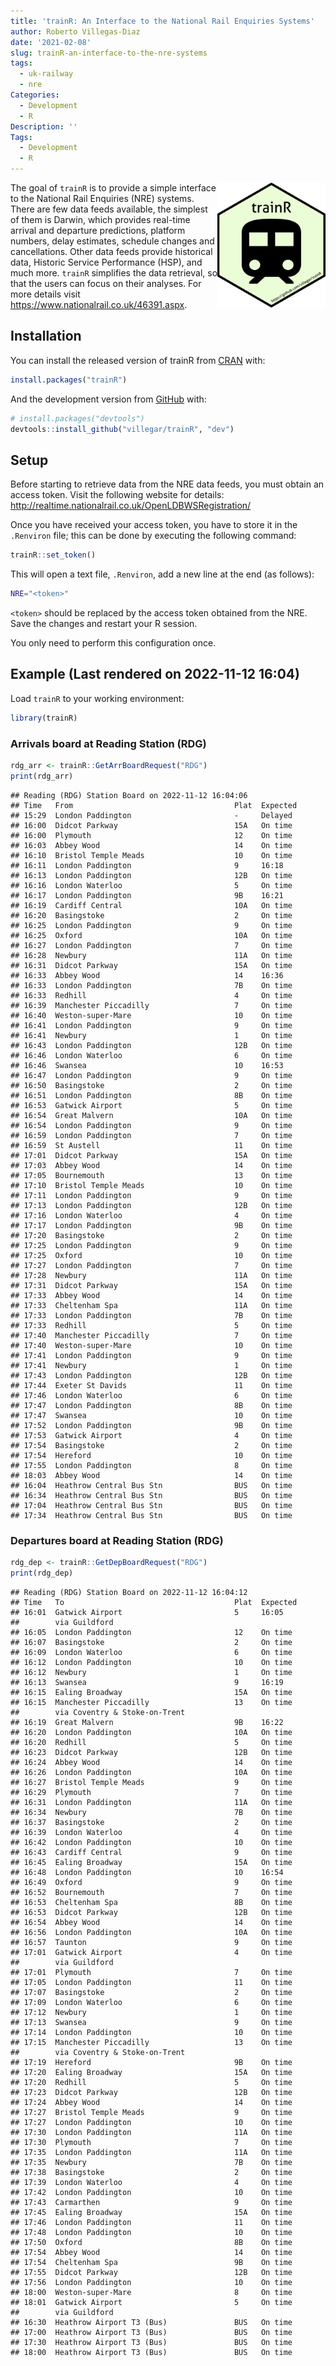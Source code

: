 ```yaml
---
title: 'trainR: An Interface to the National Rail Enquiries Systems'
author: Roberto Villegas-Diaz
date: '2021-02-08'
slug: trainR-an-interface-to-the-nre-systems
tags:
  - uk-railway
  - nre
Categories:
  - Development
  - R
Description: ''
Tags:
  - Development
  - R
---
```


<img src="https://raw.githubusercontent.com/villegar/trainR/main/inst/images/logo.png" alt="logo" align="right" height=200px/>

The goal of `trainR` is to provide a simple interface to the 
National Rail Enquiries (NRE) systems. There are few data feeds 
available, the simplest of them is Darwin, which provides real-time 
arrival and departure predictions, platform numbers, delay estimates, 
schedule changes and cancellations. Other data feeds provide historical 
data, Historic Service Performance (HSP), and much more. `trainR` 
simplifies the data retrieval, so that the users can focus on their 
analyses. For more details visit 
https://www.nationalrail.co.uk/46391.aspx.

## Installation

You can install the released version of trainR from [CRAN](https://CRAN.R-project.org) with:

``` r
install.packages("trainR")
```

And the development version from [GitHub](https://github.com/) with:

``` r
# install.packages("devtools")
devtools::install_github("villegar/trainR", "dev")
```

## Setup
Before starting to retrieve data from the NRE data feeds, you must obtain an access token. 
Visit the following website for details: http://realtime.nationalrail.co.uk/OpenLDBWSRegistration/

Once you have received your access token, you have to store it in the `.Renviron` file; this can be 
done by executing the following command:


```r
trainR::set_token()
```

This will open a text file, `.Renviron`, add a new line at the end (as follows):

```bash
NRE="<token>"
```

`<token>` should be replaced by the access token obtained from the NRE. Save the changes and restart 
your R session.

You only need to perform this configuration once.

## Example (Last rendered on 2022-11-12 16:04)

Load `trainR` to your working environment:

```r
library(trainR)
```

### Arrivals board at Reading Station (RDG)


```r
rdg_arr <- trainR::GetArrBoardRequest("RDG")
print(rdg_arr)
```

```
## Reading (RDG) Station Board on 2022-11-12 16:04:06
## Time   From                                    Plat  Expected
## 15:29  London Paddington                       -     Delayed
## 16:00  Didcot Parkway                          15A   On time
## 16:00  Plymouth                                12    On time
## 16:03  Abbey Wood                              14    On time
## 16:10  Bristol Temple Meads                    10    On time
## 16:11  London Paddington                       9     16:18
## 16:13  London Paddington                       12B   On time
## 16:16  London Waterloo                         5     On time
## 16:17  London Paddington                       9B    16:21
## 16:19  Cardiff Central                         10A   On time
## 16:20  Basingstoke                             2     On time
## 16:25  London Paddington                       9     On time
## 16:25  Oxford                                  10A   On time
## 16:27  London Paddington                       7     On time
## 16:28  Newbury                                 11A   On time
## 16:31  Didcot Parkway                          15A   On time
## 16:33  Abbey Wood                              14    16:36
## 16:33  London Paddington                       7B    On time
## 16:33  Redhill                                 4     On time
## 16:39  Manchester Piccadilly                   7     On time
## 16:40  Weston-super-Mare                       10    On time
## 16:41  London Paddington                       9     On time
## 16:41  Newbury                                 1     On time
## 16:43  London Paddington                       12B   On time
## 16:46  London Waterloo                         6     On time
## 16:46  Swansea                                 10    16:53
## 16:47  London Paddington                       9     On time
## 16:50  Basingstoke                             2     On time
## 16:51  London Paddington                       8B    On time
## 16:53  Gatwick Airport                         5     On time
## 16:54  Great Malvern                           10A   On time
## 16:54  London Paddington                       9     On time
## 16:59  London Paddington                       7     On time
## 16:59  St Austell                              11    On time
## 17:01  Didcot Parkway                          15A   On time
## 17:03  Abbey Wood                              14    On time
## 17:05  Bournemouth                             13    On time
## 17:10  Bristol Temple Meads                    10    On time
## 17:11  London Paddington                       9     On time
## 17:13  London Paddington                       12B   On time
## 17:16  London Waterloo                         4     On time
## 17:17  London Paddington                       9B    On time
## 17:20  Basingstoke                             2     On time
## 17:25  London Paddington                       9     On time
## 17:25  Oxford                                  10    On time
## 17:27  London Paddington                       7     On time
## 17:28  Newbury                                 11A   On time
## 17:31  Didcot Parkway                          15A   On time
## 17:33  Abbey Wood                              14    On time
## 17:33  Cheltenham Spa                          11A   On time
## 17:33  London Paddington                       7B    On time
## 17:33  Redhill                                 5     On time
## 17:40  Manchester Piccadilly                   7     On time
## 17:40  Weston-super-Mare                       10    On time
## 17:41  London Paddington                       9     On time
## 17:41  Newbury                                 1     On time
## 17:43  London Paddington                       12B   On time
## 17:44  Exeter St Davids                        11    On time
## 17:46  London Waterloo                         6     On time
## 17:47  London Paddington                       8B    On time
## 17:47  Swansea                                 10    On time
## 17:52  London Paddington                       9B    On time
## 17:53  Gatwick Airport                         4     On time
## 17:54  Basingstoke                             2     On time
## 17:54  Hereford                                10    On time
## 17:55  London Paddington                       8     On time
## 18:03  Abbey Wood                              14    On time
## 16:04  Heathrow Central Bus Stn                BUS   On time
## 16:34  Heathrow Central Bus Stn                BUS   On time
## 17:04  Heathrow Central Bus Stn                BUS   On time
## 17:34  Heathrow Central Bus Stn                BUS   On time
```

### Departures board at Reading Station (RDG)


```r
rdg_dep <- trainR::GetDepBoardRequest("RDG")
print(rdg_dep)
```

```
## Reading (RDG) Station Board on 2022-11-12 16:04:12
## Time   To                                      Plat  Expected
## 16:01  Gatwick Airport                         5     16:05
##        via Guildford                           
## 16:05  London Paddington                       12    On time
## 16:07  Basingstoke                             2     On time
## 16:09  London Waterloo                         6     On time
## 16:12  London Paddington                       10    On time
## 16:12  Newbury                                 1     On time
## 16:13  Swansea                                 9     16:19
## 16:15  Ealing Broadway                         15A   On time
## 16:15  Manchester Piccadilly                   13    On time
##        via Coventry & Stoke-on-Trent           
## 16:19  Great Malvern                           9B    16:22
## 16:20  London Paddington                       10A   On time
## 16:20  Redhill                                 5     On time
## 16:23  Didcot Parkway                          12B   On time
## 16:24  Abbey Wood                              14    On time
## 16:26  London Paddington                       10A   On time
## 16:27  Bristol Temple Meads                    9     On time
## 16:29  Plymouth                                7     On time
## 16:31  London Paddington                       11A   On time
## 16:34  Newbury                                 7B    On time
## 16:37  Basingstoke                             2     On time
## 16:39  London Waterloo                         4     On time
## 16:42  London Paddington                       10    On time
## 16:43  Cardiff Central                         9     On time
## 16:45  Ealing Broadway                         15A   On time
## 16:48  London Paddington                       10    16:54
## 16:49  Oxford                                  9     On time
## 16:52  Bournemouth                             7     On time
## 16:53  Cheltenham Spa                          8B    On time
## 16:53  Didcot Parkway                          12B   On time
## 16:54  Abbey Wood                              14    On time
## 16:56  London Paddington                       10A   On time
## 16:57  Taunton                                 9     On time
## 17:01  Gatwick Airport                         4     On time
##        via Guildford                           
## 17:01  Plymouth                                7     On time
## 17:05  London Paddington                       11    On time
## 17:07  Basingstoke                             2     On time
## 17:09  London Waterloo                         6     On time
## 17:12  Newbury                                 1     On time
## 17:13  Swansea                                 9     On time
## 17:14  London Paddington                       10    On time
## 17:15  Manchester Piccadilly                   13    On time
##        via Coventry & Stoke-on-Trent           
## 17:19  Hereford                                9B    On time
## 17:20  Ealing Broadway                         15A   On time
## 17:20  Redhill                                 5     On time
## 17:23  Didcot Parkway                          12B   On time
## 17:24  Abbey Wood                              14    On time
## 17:27  Bristol Temple Meads                    9     On time
## 17:27  London Paddington                       10    On time
## 17:30  London Paddington                       11A   On time
## 17:30  Plymouth                                7     On time
## 17:35  London Paddington                       11A   On time
## 17:35  Newbury                                 7B    On time
## 17:38  Basingstoke                             2     On time
## 17:39  London Waterloo                         4     On time
## 17:42  London Paddington                       10    On time
## 17:43  Carmarthen                              9     On time
## 17:45  Ealing Broadway                         15A   On time
## 17:46  London Paddington                       11    On time
## 17:48  London Paddington                       10    On time
## 17:50  Oxford                                  8B    On time
## 17:54  Abbey Wood                              14    On time
## 17:54  Cheltenham Spa                          9B    On time
## 17:55  Didcot Parkway                          12B   On time
## 17:56  London Paddington                       10    On time
## 18:00  Weston-super-Mare                       8     On time
## 18:01  Gatwick Airport                         5     On time
##        via Guildford                           
## 16:30  Heathrow Airport T3 (Bus)               BUS   On time
## 17:00  Heathrow Airport T3 (Bus)               BUS   On time
## 17:30  Heathrow Airport T3 (Bus)               BUS   On time
## 18:00  Heathrow Airport T3 (Bus)               BUS   On time
```
